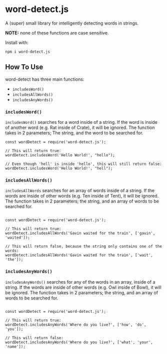 # word-detect.js
A (super) small library for intelligently detecting words in strings.

**NOTE:** none of these functions are case sensitive.

Install with:

`npm i word-detect.js`

## How To Use

word-detect has three main functions:

- `includesWord()`
- `includesAllWords()`
- `includesAnyWords()`

### `includesWord()`

`includesWord()` searches for a word inside of a string. If the word is inside of another word (e.g. Rat inside of Crate),
it will be ignored.
The function takes in 2 parameters; The string, and the word to be searched for.

```
const wordDetect = require('word-detect.js');

// This will return true:
wordDetect.includesWord('Hello World!', "hello");

// Even though 'hell' is inside 'hello', this will still return false:
wordDetect.includesWord('Hello World!', "hell");
```

### `includesAllWords()`

`includesAllWords` searches for an array of words inside of a string. If the words are inside of other words (e.g. Ten inside of Tent),
it will be ignored.
The function takes in 2 parameters; the string, and an array of words to be searched for.

```

const wordDetect = require('word-detect.js');

// This will return true:
wordDetect.includesAllWords('Gavin waited for the train', ['gavin', 'waited']);

// This will return false, because the string only contains one of the words:
wordDetect.includesAllWords('Gavin waited for the train', ['wait', 'the']);

```

### `includesAnyWords()`

`includesAnyWords()` searches for any of the words in an array, inside of a string. If the words are inside of other words (e.g. Owl inside of Bowl),
it will be ignored.
The function takes in 2 parameters; the string, and an array of words to be searched for.

```

const wordDetect = require('word-detect.js');

// This will return true:
wordDetect.includesAnyWords('Where do you live?', ['how', 'do', 'you']);

// This will return false:
wordDetect.includesAnyWords('Where do you live?', ['what', 'your', 'name']);

```
